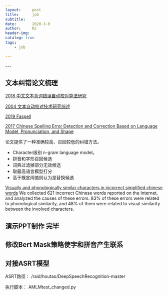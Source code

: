 ```yaml
---
layout:     post
title:      job
subtitle:   
date:       2020-3-9
author:     RJ
header-img: 
catalog: true
tags:
    - job

---
```

<p id = "build"></p>
---


## 文本纠错论文梳理

[2018 中文文本真词错误自动校对算法研究](https://kns.cnki.net/KCMS/detail/detail.aspx?dbcode=CMFD&dbname=CMFD201901&filename=1019100894.nh&uid=WEEvREcwSlJHSldRa1Fhb09pSnNvVWhKSWYzeVE3aHJnb2Zmb0Fld1g3MD0=$9A4hF_YAuvQ5obgVAqNKPCYcEjKensW4ggI8Fm4gTkoUKaID8j8gFw!!&v=MDA4NTZQSVI4ZVgxTHV4WVM3RGgxVDNxVHJXTTFGckNVUjdxZlpPWm5GeUhnVzcvS1ZGMjZGN0s0SHRuRnE1RWI=)

[2004 文本自动校对技术研究综述](https://kns.cnki.net/KCMS/detail/detail.aspx?dbcode=CJFQ&dbname=CJFD2006&filename=JSYJ200606001&uid=WEEvREcwSlJHSldRa1FhdXNzY2Z1UllzZHJHNnFRdG1ScjkzT3FlcFMzOD0=$9A4hF_YAuvQ5obgVAqNKPCYcEjKensW4IQMovwHtwkF4VYPoHbKxJw!!&v=MTA4NzhSOGVYMUx1eFlTN0RoMVQzcVRyV00xRnJDVVI3cWZaT1puRnlIbVVMN01MejdTWkxHNEh0Zk1xWTlGWlk=)



[2019 Faspell](https://www.aclweb.org/anthology/D19-5522.pdf)

[2017 Chinese Spelling Error Detection and Correction Based on Language Model, Pronunciation, and Shape](https://www.aclweb.org/anthology/W14-6835.pdf)

论文提供了一种准确较高、召回较低的纠错方法。

- Character级别 n-gram language model。
- 拼音和字形召回候选
- 词典过滤掉部分无效候选
- 取最高语言模型打分
- 高于既定阈值则认为是替换候选

[Visually and phonologically similar characters in incorrect simplified chinese words](https://www.aclweb.org/anthology/C10-2085.pdf)
We collected 621 incorrect Chinese words reported on the Internet, and analyzed the causes of these errors. 83% of
these errors were related to phonological similarity, and 48% of them were related to visual similarity between the involved characters.


## 演示PPT制作 完毕


## 修改Bert Mask策略使字和拼音产生联系


## 对接ASRT模型
ASRT路径： /raid/houtao/DeepSpeechRecognition-master

执行脚本： AMLMtest_changed.py